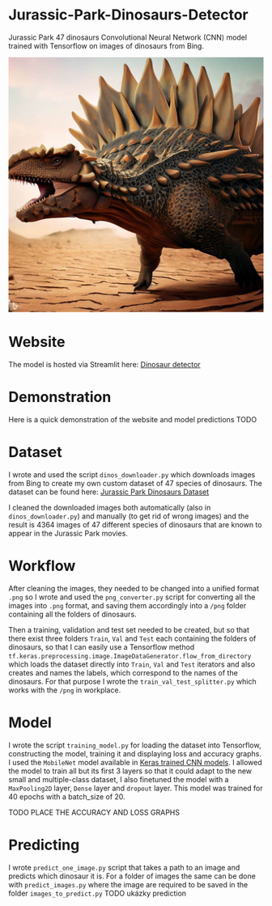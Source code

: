# Jurassic-Park-Dinosaurs-Detector
Jurassic Park 47 dinosaurs Convolutional Neural Network (CNN) model trained with Tensorflow on images of dinosaurs from Bing.

![hi](/images_to_predict/Dimetrodon.png)
# Website
The model is hosted via Streamlit here: [Dinosaur detector](https://mqvscmjomxjrnigtvmxevz.streamlit.app/)

# Demonstration
Here is a quick demonstration of the website and model predictions TODO

# Dataset
I wrote and used the script `dinos_downloader.py` which downloads images from Bing to create my own custom dataset of 47 species of dinosaurs. The dataset can be found here: [Jurassic Park Dinosaurs Dataset](https://www.kaggle.com/datasets/antaresl/jurassic-park-dinosaurs-dataset)

I cleaned the downloaded images both automatically (also in `dinos_downloader.py`) and manually (to get rid of wrong images) and the result is 4364 images of 47 different species of dinosaurs that are known to appear in the Jurassic Park movies.

# Workflow
After cleaning the images, they needed to be changed into a unified format `.png` so I wrote and used the `png_converter.py` script for converting all the images into `.png` format, and saving them accordingly into a `/png` folder containing all the folders of dinosaurs.

Then a training, validation and test set needed to be created, but so that there exist three folders `Train`, `Val` and `Test` each containing the folders of dinosaurs, so that I can easily use a Tensorflow method `tf.keras.preprocessing.image.ImageDataGenerator.flow_from_directory` which loads the dataset directly into `Train`, `Val` and `Test` iterators and also creates and names the labels, which correspond to the names of the dinosaurs. For that purpose I wrote the `train_val_test_splitter.py` which works with the `/png` in workplace.

# Model
I wrote the script `training_model.py` for loading the dataset into Tensorflow, constructing the model, training it and displaying loss and accuracy graphs.
I used the `MobileNet` model available in [Keras trained CNN models](https://keras.io/api/applications/). I allowed the model to train all but its first 3 layers so that it could adapt to the new small and multiple-class dataset, I also finetuned the model with a  `MaxPooling2D` layer, `Dense` layer and `dropout` layer. This model was trained for 40 epochs with a batch_size of 20. 

TODO PLACE THE ACCURACY AND LOSS GRAPHS

# Predicting 
I wrote `predict_one_image.py` script that takes a path to an image and predicts which dinosaur it is. 
For a folder of images the same can be done with `predict_images.py` where the image are required to be saved in the folder `images_to_predict.py`
TODO ukázky prediction

